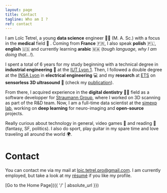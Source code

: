 ```yaml
---
layout: page
title: Contact
tagline: Who am I ?
ref: contact
---
```


I am Loïc Tetrel, a young **data science** engineer 👨‍🔬 (M. A. Sc.) with a focus in the **medical** field 🍏 . 
Coming from **France** 🇫🇷, I also speak **polish** 🇵🇱, **english** 🇺🇸 and currently learning **arabic** 🇲🇦 (*tough language, why I am doing that...!*).

I spent a total of 6 years for my study beginning with a technical degree in **industrial engineering** 🔩 at the [IUT Lyon 1](https://iut.univ-lyon1.fr/formation/offre-de-formations/gim/dut-genie-industriel-et-maintenance-602581.kjsp?RH=1432134288557). Then, I followed a double degree at the [INSA Lyon](https://www.insa-lyon.fr/) in **electrical engineering** 💻 and my **research** at [ETS](https://www.etsmtl.ca/) on **sensorless 3D ultrasound** 📖 (check my [publication](https://link.springer.com/chapter/10.1007/978-3-319-47157-0_25)).

From there, I acquired experience in the **digital dentistry** 👨‍⚕ field as a software developper for [Straumann Group](https://www.straumann.com/group/en/home.html), where I worked on 3D scanning as part of the R&D team.
Now, I am a full-time data scientist at the [simexp lab](https://simexp.github.io/lab-website/), working on **deep learning** for neuro-imaging and **open-source** projects.

Really curious about technology in general, video games 🤖 and reading 📖 (fantasy, SF, politics). I also do sport, play guitar in my spare time and love traveling all around the world 🌍.

# Contact

You can contact me via my mail at <a href="mailto:loic.tetrel.pro@gmail.com"> loic.tetrel.pro@gmail.com</a>.
I am currently employed, but take a look at my [résumé](/assets/resume/cv.pdf) if you like my profile.

[Go to the Home Page]({{ '/' | absolute_url }})

